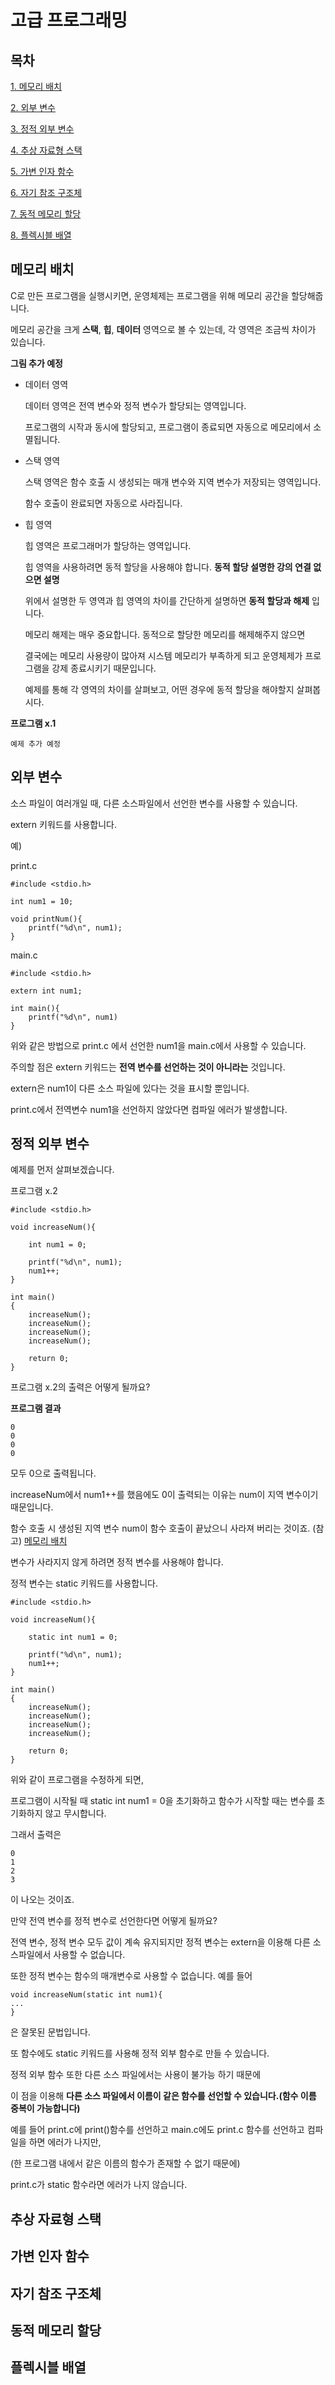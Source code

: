 # 고급 프로그래밍

## 목차

[1. 메모리 배치](#메모리-배치)

[2. 외부 변수](외부-변수)

[3. 정적 외부 변수](정적-외부-변수)

[4. 추상 자료형 스택](추상-자료형-스택)

[5. 가변 인자 함수](#가변-인자-함수)

[6. 자기 참조 구조체](#자기-참조-구조체)

[7. 동적 메모리 할당](#동적-메모리-할당)

[8. 플렉시블 배열](#플렉시블-배열)

## 메모리 배치

C로 만든 프로그램을 실행시키면, 운영체제는 프로그램을 위해 메모리 공간을 할당해줍니다.  

메모리 공간을 크게 **스택**, **힙**, **데이터** 영역으로 볼 수 있는데, 각 영역은 조금씩 차이가 있습니다.  

**그림 추가 예정**  

- 데이터 영역

  데이터 영역은 전역 변수와 정적 변수가 할당되는 영역입니다.  

  프로그램의 시작과 동시에 할당되고, 프로그램이 종료되면 자동으로 메모리에서 소멸됩니다.  

  

- 스택 영역

  스택 영역은 함수 호출 시 생성되는 매개 변수와 지역 변수가 저장되는 영역입니다.  

  함수 호출이 완료되면 자동으로 사라집니다.  

  

- 힙 영역

  힙 영역은 프로그래머가 할당하는 영역입니다.  

  힙 영역을 사용하려면 동적 할당을 사용해야 합니다. **동적 할당 설명한 강의 연결 없으면 설명**  

  

  위에서 설명한 두 영역과 힙 영역의 차이를 간단하게 설명하면 **동적 할당과 해제** 입니다.  

  메모리 해제는 매우 중요합니다. 동적으로 할당한 메모리를 해제해주지 않으면  

  결국에는 메모리 사용량이 많아져 시스템 메모리가 부족하게 되고 운영체제가 프로그램을 강제 종료시키기 때문입니다.  

  예제를 통해 각 영역의 차이를 살펴보고, 어떤 경우에 동적 할당을 해야할지 살펴봅시다.  

**프로그램 x.1**

```
예제 추가 예정
```



## 외부 변수

 소스 파일이 여러개일 때, 다른 소스파일에서 선언한 변수를 사용할 수 있습니다.  

extern 키워드를 사용합니다.  

예)

print.c

```
#include <stdio.h>

int num1 = 10;

void printNum(){
	printf("%d\n", num1);
}
```

  

main.c  

```
#include <stdio.h>

extern int num1;

int main(){
	printf("%d\n", num1)
}
```

위와 같은 방법으로 print.c 에서 선언한 num1을 main.c에서 사용할 수 있습니다.  

주의할 점은 extern 키워드는 **전역 변수를 선언하는 것이 아니라는** 것입니다.  

extern은 num1이 다른 소스 파일에 있다는 것을 표시할 뿐입니다.  

print.c에서 전역변수 num1을 선언하지 않았다면 컴파일 에러가 발생합니다.



## 정적 외부 변수

예제를 먼저 살펴보겠습니다.  

프로그램 x.2  

```
#include <stdio.h>

void increaseNum(){

    int num1 = 0;  
    
    printf("%d\n", num1);  
    num1++;
}

int main()
{
    increaseNum();   
    increaseNum();   
    increaseNum();   
    increaseNum();   

    return 0;
}
```

프로그램 x.2의 출력은 어떻게 될까요?  

**프로그램 결과**

```
0
0
0
0
```

모두 0으로 출력됩니다.  

increaseNum에서 num1++를 했음에도 0이 출력되는 이유는 num이 지역 변수이기 때문입니다.  

함수 호출 시 생성된 지역 변수 num이 함수 호출이 끝났으니 사라져 버리는 것이죠. (참고) [메모리 배치](#메모리-배치)  



변수가 사라지지 않게 하려면 정적 변수를 사용해야 합니다.  

정적 변수는 static 키워드를 사용합니다.  

```
#include <stdio.h>

void increaseNum(){

    static int num1 = 0;  
    
    printf("%d\n", num1);  
    num1++;
}

int main()
{
    increaseNum();   
    increaseNum();   
    increaseNum();   
    increaseNum();   

    return 0;
}
```

위와 같이 프로그램을 수정하게 되면,  

프로그램이 시작될 때 static int num1 = 0을 초기화하고 함수가 시작할 때는 변수를 초기화하지 않고 무시합니다.  

그래서 출력은

```
0
1
2
3
```

이 나오는 것이죠.  



만약 전역 변수를 정적 변수로 선언한다면 어떻게 될까요?  

전역 변수, 정적 변수 모두 값이 계속 유지되지만 정적 변수는 extern을 이용해 다른 소스파일에서 사용할 수 없습니다.  

또한 정적 변수는 함수의 매개변수로 사용할 수 없습니다. 예를 들어 

```
void increaseNum(static int num1){
...
}
```

은 잘못된 문법입니다.  



또 함수에도 static 키워드를 사용해 정적 외부 함수로 만들 수 있습니다.  

정적 외부 함수 또한 다른 소스 파일에서는 사용이 불가능 하기 때문에  

이 점을 이용해 **다른 소스 파일에서 이름이 같은 함수를 선언할 수 있습니다.(함수 이름 중복이 가능합니다)**

예를 들어 print.c에 print()함수를 선언하고 main.c에도 print.c 함수를 선언하고 컴파일을 하면 에러가 나지만,  

(한 프로그램 내에서 같은 이름의 함수가 존재할 수 없기 때문에)

print.c가 static 함수라면 에러가 나지 않습니다.  

## 추상 자료형 스택



## 가변 인자 함수

## 자기 참조 구조체

## 동적 메모리 할당

## 플렉시블 배열

